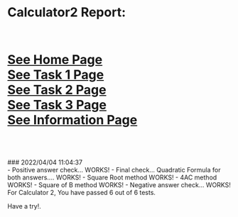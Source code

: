 # Calculator2 Report: 
 <br/>[See Home Page ](/README.md)
 <br/>[See Task 1 Page ](/Task1.md)
 <br/>[See Task 2 Page ](/Task2.md)
 <br/>[See Task 3 Page ](/Task3.md)
 <br/>[See Information Page ](/Info.md)
 <br/><br> 
==================
<br>
### 2022/04/04 11:04:37 
 <br>
 - Positive answer check... WORKS! 
 - Final check... Quadratic Formula for both answers.... WORKS! 
 - Square Root method WORKS! 
 - 4AC method WORKS! 
 - Square of B method WORKS! 
 - Negative answer check... WORKS! 

 <br>
For Calculator 2, You have passed 6 out of 6 tests. 
 <br>

Have a try!.
 <br>
